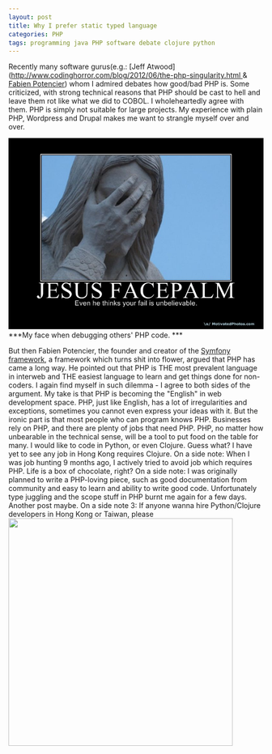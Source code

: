 ```yaml
---
layout: post
title: Why I prefer static typed language
categories: PHP
tags: programming java PHP software debate clojure python
---
```

Recently many software gurus\(e\.g\.: [Jeff Atwood]\(http://www.codinghorror.com/blog/2012/06/the-php-singularity.html &amp; [Fabien Potencier](http://fabien.potencier.org/article/64/php-is-much-better-than-what-you-think)\) whom I admired debates how good/bad PHP is\. Some criticized, with strong technical reasons that PHP should be cast to hell and leave them rot like what we did to COBOL\. I wholeheartedly agree with them\. PHP is simply not suitable for large projects\. My experience with plain PHP, Wordpress and Drupal makes me want to strangle myself over and over\.

![Juses facepalm](/assets/images/jesus-facepalm.jpg)
***My face when debugging others\' PHP code. ***

But then Fabien Potencier, the founder and creator of the <a href="http://www.symfony-project.org/" title="Symfony" target="_blank">Symfony framework</a>, a framework which turns shit into flower, argued that PHP has came a long way. He pointed out that PHP is THE most prevalent language in interweb and THE easiest language to learn and get things done for non-coders. I again find myself in such dilemma - I agree to both sides of the argument.
My take is that PHP is becoming the "English" in web development space. PHP, just like English, has a lot of irregularities and exceptions, sometimes you cannot even express your ideas with it. But the ironic part is that most people who can program knows PHP. Businesses rely on PHP, and there are plenty of jobs that need PHP. PHP, no matter how unbearable in the technical sense, will be a tool to put food on the table for many. I would like to code in Python, or even Clojure. Guess what? I have yet to see any job in Hong Kong requires Clojure.
On a side note: When I was job hunting 9 months ago, I actively tried to avoid job which requires PHP. Life is a box of chocolate, right?
On a side note: I was originally planned to write a PHP-loving piece, such as good documentation from community and easy to learn and ability to write good code. Unfortunately type juggling and the scope stuff in PHP burnt me again for a few days. Another post maybe.
On a side note 3: If anyone wanna hire Python/Clojure developers in Hong Kong or Taiwan, please <img height="450" src="http://bluevsblue.com/wp-content/uploads/2012/06/pick_me_kitten.jpeg" width="443" />  
